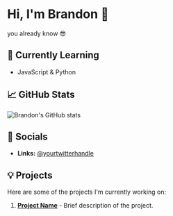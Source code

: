 # Hi, I'm Brandon 👋

you already know 😎


## 🌱 Currently Learning
- JavaScript & Python

## 📈 GitHub Stats

![Brandon's GitHub stats](https://github-readme-stats.vercel.app/api?username=pandanbrandon&show_icons=true&theme=radical)

## 📣 Socials

- **Links:** [@yourtwitterhandle](https://beacons.ai/pandanbrandon)

## 💡 Projects

Here are some of the projects I'm currently working on:

1. **[Project Name](https://github.com/pandanbrandon/learningJSfrrr)** - Brief description of the project.
